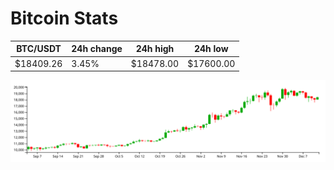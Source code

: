 # Bitcoin Stats

BTC/USDT|24h change|24h high|24h low|
|---|---|---|---|
|$18409.26|3.45%|$18478.00|$17600.00|

<img src="./chart.svg">
